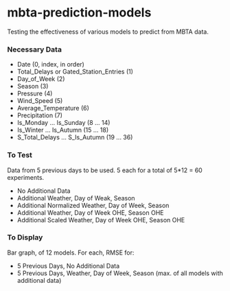 # mbta-prediction-models
Testing the effectiveness of various models to predict from MBTA data.
### Necessary Data
* Date (0, index, in order)
* Total_Delays or Gated_Station_Entries (1)
* Day_of_Week (2)
* Season (3)
* Pressure (4)
* Wind_Speed (5)
* Average_Temperature (6)
* Precipitation (7)
* Is_Monday ... Is_Sunday (8 ... 14)
* Is_Winter ... Is_Autumn (15 ... 18)
* S_Total_Delays ... S_Is_Autumn (19 ... 36)

### To Test
Data from 5 previous days to be used. 5 each for a total of 5*12 = 60 experiments.
* No Additional Data
* Additional Weather, Day of Weak, Season
* Additional Normalized Weather, Day of Week, Season
* Additional Weather, Day of Week OHE, Season OHE
* Additional Scaled Weather, Day of Week OHE, Season OHE

### To Display
Bar graph, of 12 models. For each, RMSE for:
* 5 Previous Days, No Additional Data
* 5 Previous Days, Weather, Day of Week, Season (max. of all models with additional data)
